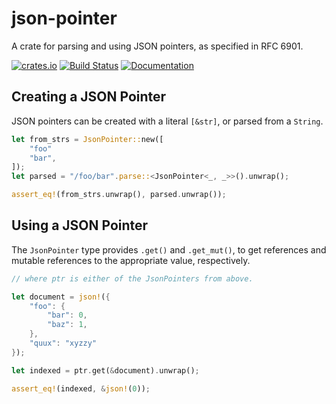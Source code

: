 # json-pointer

A crate for parsing and using JSON pointers, as specified in RFC 6901.

[![crates.io](https://img.shields.io/crates/v/json-pointer.svg)](https://crates.io/crates/json-pointer)
[![Build Status](https://travis-ci.org/remexre/json-pointer.svg?branch=master)](https://travis-ci.org/remexre/json-pointer)
[![Documentation](https://docs.rs/json-pointer/badge.svg)](https://docs.rs/mio)

## Creating a JSON Pointer

JSON pointers can be created with a literal `[&str]`, or parsed from a `String`.

```rust
let from_strs = JsonPointer::new([
    "foo"
    "bar",
]);
let parsed = "/foo/bar".parse::<JsonPointer<_, _>>().unwrap();

assert_eq!(from_strs.unwrap(), parsed.unwrap());
```

## Using a JSON Pointer

The `JsonPointer` type provides `.get()` and `.get_mut()`, to get references
and mutable references to the appropriate value, respectively.

```rust
// where ptr is either of the JsonPointers from above.

let document = json!({
    "foo": {
        "bar": 0,
        "baz": 1,
    },
    "quux": "xyzzy"
});

let indexed = ptr.get(&document).unwrap();

assert_eq!(indexed, &json!(0));
```
